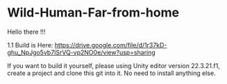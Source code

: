 # Wild-Human-Far-from-home
 
Hello there !!!

1.1 Build is Here: https://drive.google.com/file/d/1r37kD-ghu_NpJgo5vb7lSrVQ-vp2NO0e/view?usp=sharing

If you want to build it yourself, please using Unity editor version 22.3.21.f1, create a project and clone this git into it. No need to install anything else.
